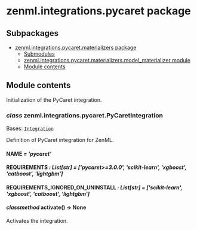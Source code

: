 # zenml.integrations.pycaret package

## Subpackages

* [zenml.integrations.pycaret.materializers package](zenml.integrations.pycaret.materializers.md)
  * [Submodules](zenml.integrations.pycaret.materializers.md#submodules)
  * [zenml.integrations.pycaret.materializers.model_materializer module](zenml.integrations.pycaret.materializers.md#zenml-integrations-pycaret-materializers-model-materializer-module)
  * [Module contents](zenml.integrations.pycaret.materializers.md#module-contents)

## Module contents

Initialization of the PyCaret integration.

### *class* zenml.integrations.pycaret.PyCaretIntegration

Bases: [`Integration`](zenml.integrations.md#zenml.integrations.integration.Integration)

Definition of PyCaret integration for ZenML.

#### NAME *= 'pycaret'*

#### REQUIREMENTS *: List[str]* *= ['pycaret>=3.0.0', 'scikit-learn', 'xgboost', 'catboost', 'lightgbm']*

#### REQUIREMENTS_IGNORED_ON_UNINSTALL *: List[str]* *= ['scikit-learn', 'xgboost', 'catboost', 'lightgbm']*

#### *classmethod* activate() → None

Activates the integration.

